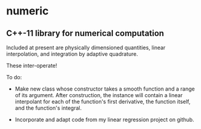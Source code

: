 
# numeric

## C++-11 library for numerical computation

Included at present are physically dimensioned quantities, linear
interpolation, and integration by adaptive quadrature.

These inter-operate!

To do:

 - Make new class whose constructor takes a smooth function and a range of its
   argument.  After construction, the instance will contain a linear
   interpolant for each of the function's first derivative, the function
   itself, and the function's integral.

 - Incorporate and adapt code from my linear regression project on github.


